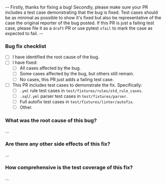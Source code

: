 -- Firstly, thanks for fixing a bug! Secondly, please make sure your PR includes a test case demonstrating that the bug is fixed. Test cases should be as minimal as possible to show it's fixed but also be representative of the case the original reporter of the bug posted. If this PR is just a failing test case, please file it as a `draft` PR or use pytest `xfail` to mark the case as expected to fail. --

### Bug fix checklist
- [ ] I have identified the root cause of the bug.
- [ ] I have fixed:
  - [ ] All cases affected by the bug.
  - [ ] Some cases affected by the bug, but others still remain.
  - [ ] No cases, this PR just adds a failing test case.
- [ ] This PR includes test cases to demonstrate the fix. Specifically:
  - [ ] `.yml` rule test cases in `test/fixtures/rules/std_rule_cases`.
  - [ ] `.sql`/`.yml` parser test cases in `test/fixtures/parser`.
  - [ ] Full autofix test cases in `test/fixtures/linter/autofix`.
  - [ ] Other.

### What was the root cause of this bug?
...

### Are there any other side effects of this fix?
...

### How comprehensive is the test coverage of this fix?
...
